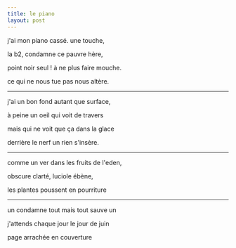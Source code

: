 ```yaml
---
title: le piano
layout: post
---
```


j'ai mon piano cassé. une touche,

la b2, condamne ce pauvre hère,

point noir seul ! à ne plus faire mouche.

ce qui ne nous tue pas nous altère.

---

j'ai un bon fond autant que surface,

à peine un oeil qui voit de travers

mais qui ne voit que ça dans la glace

derrière le nerf un rien s'insère.

---

comme un ver dans les fruits de l'eden,

obscure clarté, luciole ébène,

les plantes poussent en pourriture

---

un condamne tout mais tout sauve un

j'attends chaque jour le jour de juin

page arrachée en couverture
